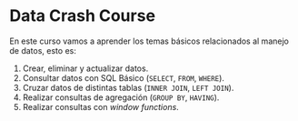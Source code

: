 # Data Crash Course

En este curso vamos a aprender los temas básicos relacionados al manejo de datos, esto es:

1. Crear, eliminar y actualizar datos.
2. Consultar datos con SQL Básico (`SELECT`, `FROM`, `WHERE`).
3. Cruzar datos de distintas tablas (`INNER JOIN`, `LEFT JOIN`).
4. Realizar consultas de agregación (`GROUP BY`, `HAVING`).
5. Realizar consultas con _window functions_.
